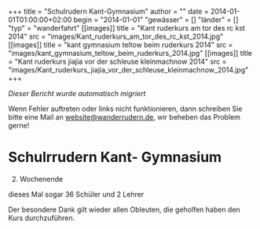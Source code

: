 +++
title = "Schulrudern Kant-Gymnasium"
author = ""
date = 2014-01-01T01:00:00+02:00
begin = "2014-01-01"
"gewässer" = []
"länder" = []
"typ" = "wanderfahrt"
[[images]]
title = "Kant ruderkurs am tor des rc kst 2014"
src = "images/Kant_ruderkurs_am_tor_des_rc_kst_2014.jpg"
[[images]]
title = "kant gymnasium teltow beim ruderkurs 2014"
src = "images/kant_gymnasium_teltow_beim_ruderkurs_2014.jpg"
[[images]]
title = "Kant ruderkurs jiajia vor der schleuse kleinmachnow 2014"
src = "images/Kant_ruderkurs_jiajia_vor_der_schleuse_kleinmachnow_2014.jpg"
+++


*Dieser Bericht wurde automatisch migriert*

Wenn Fehler auftreten oder links nicht funktionieren, dann schreiben Sie bitte eine Mail an website@wanderrudern.de, wir beheben das Problem gerne!



# Schulrrudern Kant- Gymnasium


2. Wochenende

dieses Mal sogar 36 Schüler und 2 Lehrer

Der besondere Dank gilt wieder allen Obleuten, die geholfen haben den Kurs durchzuführen.

